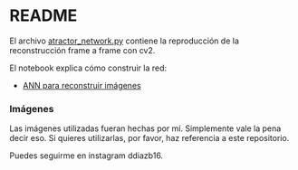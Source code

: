 # README
El archivo [atractor_network.py](./atractor_network.py) contiene la reproducción de la reconstrucción 
frame a frame con cv2.

El notebook explica cómo construir la red:
* [ANN para reconstruir imágenes](./Attractor_network.ipynb)

### Imágenes
Las imágenes utilizadas fueran hechas por mí.
Simplemente vale la pena decir eso.
Si quieres utilizarlas, por favor, haz referencia a este repositorio.

Puedes seguirme en instagram ddiazb16.

